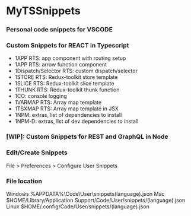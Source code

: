# MyTSSnippets

### Personal code snippets for VSCODE

### Custom Snippets for REACT in Typescript
- 1APP RTS: app component with routing setup
- 1APP RTS: arrow function component
- 1Dispatch/Selector RTS: custom dispatch/selector
- 1STORE RTS: Redux-toolkit store template
- 1SLICE RTS: Redux-toolkit slice template
- 1THUNK RTS: Redux-toolkit thunk function
- 1CO: console logging
- 1VARMAP RTS: Array map template
- 1TSXMAP RTS: Array map template in JSX
- 1NPM: extras, list of dependencies to install
- 1NPM-D: extras, list of dev dependencies to install

### [WIP]: Custom Snippets for REST and GraphQL in Node

### Edit/Create Snippets
File > Preferences > Configure User Snippets

### File location
Windows %APPDATA%\Code\User\snippets\(language).json
Mac $HOME/Library/Application Support/Code/User/snippets/(language).json
Linux $HOME/.config/Code/User/snippets/(language).json
